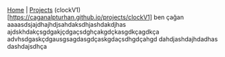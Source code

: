 [Home](README.md) | [Projects](projects.md)
(clockV1)[https://caganalpturhan.github.io/projects/clockV1]
ben çağan
aaaasdsjajdhajhdjsahdaksdhjashdakdjhas
ajdskhdakçsgdgakjçdgaçsdghçakgdçkasgdkçagdkça
advhsdgaskçdgausgsagdasgdçaskgdaçsdhgdçahgd
dahdjashdajhdadhas
dashdajsdhça
